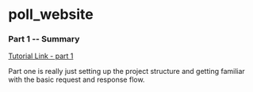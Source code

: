 # poll_website

### Part 1 -- Summary

[Tutorial Link - part 1](https://docs.djangoproject.com/en/4.1/intro/tutorial01/)

Part one is really just setting up the project structure and getting familiar with the basic request and response flow.